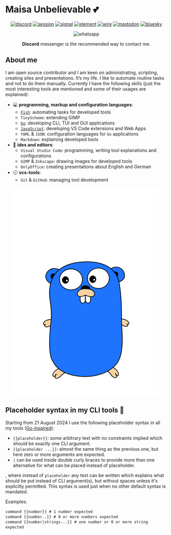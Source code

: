 # Maisa Unbelievable 💕

<div align="center">

[![discord](https://img.shields.io/badge/Discord-6f32a8?logo=discord&logoColor=white)](discordapp.com/users/888850239702859807)
[![session](https://img.shields.io/badge/Session-004b44?logo=session&logoColor=white)](https://github.com/EmilyGraceSeville7cf/EmilyGraceSeville7cf/blob/main/infos/qr-code-required.md)
[![signal](https://img.shields.io/badge/Signal-blue?logo=signal&logoColor=white)](https://signal.me/#eu/-xVbMeyDih_CE6JuCn-XuEtIbbXgv2H5M7WS7U_87KQeEycaT2hIiZYmFvuJVyAq)
[![element](https://img.shields.io/badge/Element-@emilygraceseville7cf:matrix.org-0DBD8B?logo=element&labelColor=454545&logoColor=white)](https://github.com/EmilyGraceSeville7cf/EmilyGraceSeville7cf/blob/main/infos/no-profile-link-supported.md)
[![wire](https://img.shields.io/badge/Wire-@emilygraceseville7cf-454545?logo=wire&labelColor=white&logoColor=black)](https://github.com/EmilyGraceSeville7cf/EmilyGraceSeville7cf/blob/main/infos/no-profile-link-supported.md)
[![mastodon](https://img.shields.io/badge/Mastodon-744cc6?logo=mastodon&logoColor=white)](https://fosstodon.org/@EmilySeville7cfg)
[![bluesky](https://img.shields.io/badge/Bluesky-0285FF?logo=bluesky&logoColor=white)](https://bsky.app/profile/emilyseville7cf.bsky.social)

![whatsapp](https://img.shields.io/badge/+7%20999%20808%2009%2030-10B418?logo=whatsapp&logoColor=white)

**Discord** messenger is the recommended way to contact me.
</div>

## About me

I am open source contributor and I am keen on administrating, scripting,
creating sites and presentations. It’s my life. I like to automate routine tasks
and not to do them manually. Currently I have the following skills (just the
most interesting tools are mentioned and some of their usages are explained):

- :computer: **programming, markup and configuration languages**:
  - [`Fish`](https://github.com/stars/EmilyGraceSeville7cf/lists/fish-use):
    automating tasks for developed tools
  - `TinyScheme`: extending GIMP
  - [`Go`](https://github.com/stars/EmilyGraceSeville7cf/lists/go-tools-use):
    developing CLI, TUI and GUI applications
  - [`JavaScript`](https://github.com/stars/EmilyGraceSeville7cf/lists/javascript-tools-use):
    developing VS Code extensions and Web Apps
  - `YAML` & `JSON`: configuration languages for `Go` applications
  - `Markdown`: explaining developed tools
- :memo: **ides and editors**:
  - `Visual Studio Code`: programming, writing tool explanations and
    configurations
  - `GIMP` & `Inkscape`: drawing images for developed tools
  - `OnlyOffice`: creating presentations about English and German
- :clock130: **vcs-tools**:
  - `Git` & `GitHub`: managing tool development

<div align="center">

![gopher](./animated-jumping-gopher.gif)

</div>

## Placeholder syntax in my CLI tools 📖

Starting from 21 August 2024 I use the following placeholder syntax in all my
tools ([Go-inspired](https://pkg.go.dev/text/template)):

- `{{placeholder}}`: some arbitrary text with no constraints implied which
  should be exactly one CLI argument.
- `{{placeholder ...}}`: almost the same thing as the previous one, but here
  zero or more arguments are expected.
- `|` can be used inside double curly braces to provide more than one
  alternative for what can be placed instead of placeholder.

, where instead of `placeholder` any text can be written which explains what
should be put instead of CLI argument(s), but without spaces unless it's
explicitly permitted. This syntax is used just when no other default syntax is
mandated.

Examples:

```fish
command {{number}} # 1 number expected
command {{number..}} # 0 or more numbers expected
command {{number|strings...}} # one number or 0 or more string expected
```

